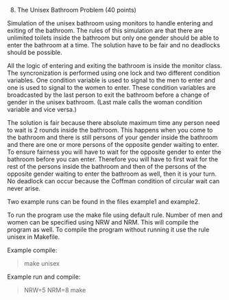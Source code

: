 8. The Unisex Bathroom Problem (40 points)

Simulation of the unisex bathroom using monitors to handle entering and exiting of the bathroom.
The rules of this simulation are that there are unlimited toilets inside the bathroom but only
one gender should be able to enter the bathroom at a time. The solution have to be fair and no
deadlocks should be possible.

All the logic of entering and exiting the bathroom is inside the monitor class. The syncronization
is performed using one lock and two different condition variables. One condition variable is used to
signal to the men to enter and one is used to signal to the women to enter. These condition variables
are broadcasted by the last person to exit the bathroom before a change of gender in the unisex
bathroom. (Last male calls the woman condition variable and vice versa.)

The solution is fair because there absolute maximum time any person need to wait is 2 rounds inside the
bathroom. This happens when you come to the bathroom and there is still persons of your gender inside the
bathroom and there are one or more persons of the opposite gender waiting to enter. To ensure fairness you
will have to wait for the opposite gender to enter the bathroom before you can enter. Therefore you will
have to first wait for the rest of the persons inside the bathroom and then of the persons of the opposite
gender waiting to enter the bathroom as well, then it is your turn. No deadlock can occur because the
Coffman condition of circular wait can never arise.

Two example runs can be found in the files example1 and example2.

To run the program use the make file using default rule. Number of men and women can be specified using
NRW and NRM. This will compile the program as well. To compile the program without running it use the
rule unisex in Makefile.

Example compile:
> make unisex

Example run and compile:
> NRW=5 NRM=8 make
